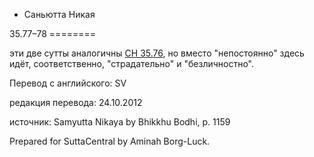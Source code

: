 









* Саньютта Никая


35\.77–78
\=\=\=\=\=\=\=\=



эти две сутты аналогичны [СН 35\.76](/sn35\.76/ru/sv), но вместо "непостоянно" здесь идёт, соответственно, "страдательно" и "безличностно"\.



Перевод с английского: SV


редакция перевода: 24\.10\.2012


источник: Samyutta Nikaya by Bhikkhu Bodhi, p\. 1159


Prepared for SuttaCentral by Aminah Borg\-Luck\.






